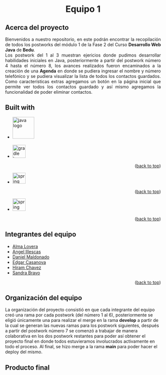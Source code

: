 <div align="center" id="readme-top">
 <h1 align="center">
    <b>Equipo 1</b>
    </h1>
</div>

## Acerca del proyecto
<p style="text-align: justify;"> Bienvenidos a nuestro repositorio, en este podrán encontrar la recopilación de todos los postworks del módulo 1 de la Fase 2 del Curso <b>Desarrollo Web Java</b> de <b>Bedu</b>.<br>
Los postwork del 1 al 3 muestran ejericios donde pudimos desarrollar habilidades iniciales en Java, posteriormente a partir del postwork número 4 hasta el número 8, los avances realizados fueron encaminados a la creación de una <b>Agenda</b> en donde se pudiera ingresar el nombre y número telefónico y se pudiera visualizar la lista de todos los contactos guardados. 
Como características extras agregamos un botón en la página inicial que permite ver todos los contactos guardado y así mismo agregamos la funcionalidad de poder eliminar contactos.</p>

## Built with

- [<img src="https://cdn.jsdelivr.net/gh/devicons/devicon/icons/java/java-original.svg" width="70" alt="java logo"  />](https://www.java.com/en/)
  <br><br>
- [<img src="https://cdn.jsdelivr.net/gh/devicons/devicon/icons/gradle/gradle-plain.svg" width="42" alt="gradle logo"  />](https://gradle.org/)
<p align="right">(<a href="#readme-top">back to top</a>)</p>

- [<img src="https://cdn.jsdelivr.net/gh/devicons/devicon/icons/spring/spring-original.svg" height="35" width="42" alt="spring logo"  />](https://spring.io/)
<p align="right">(<a href="#readme-top">back to top</a>)</p>

- [<img src="https://www.thymeleaf.org/images/thymeleaf.png" height="40" width="42" alt="spring logo"  />](https://www.thymeleaf.org/)
<p align="right">(<a href="#readme-top">back to top</a>)</p>

##  Integrantes del equipo
- [Alma Lovera](https://github.com/almalst)
- [Angel Illescas](https://github.com/Angel-Illescas)
- [Daniel Maldonado](https://github.com/danieldlcm86)
- [Edgar Casanova](https://github.com/ecardoz)
- [Hiram Chavez](https://github.com/JustLearningMX)
- [Sandra Bravo](https://github.com/SandraPAM)
<p align="right">(<a href="#readme-top">back to top</a>)</p>

## Organización del equipo

La organización del proyecto consistió en que cada integrante del equipo creó una rama por cada postwork (del número 1 al 6), posteriormente se eligió únicamente una para realizar el merge en la rama <b>develop</b> a partir de la cual se generan las nuevas ramas para los postwork siguientes, después a partir del postwork número 7 se comenzó a trabajar de manera colaborativa en los dos postwork restantes para poder así obtener el proyecto final en donde todos estuvieramos involucrados activamente en todo el proceso. Al final, se hizo merge a la rama <b>main</b> para poder hacer el deploy del mismo.

## Producto final
